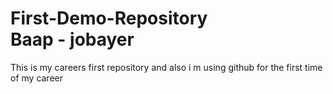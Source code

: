 # First-Demo-Repository <br> Baap - jobayer
This is my careers first repository and also i m using github for the first time of my career

